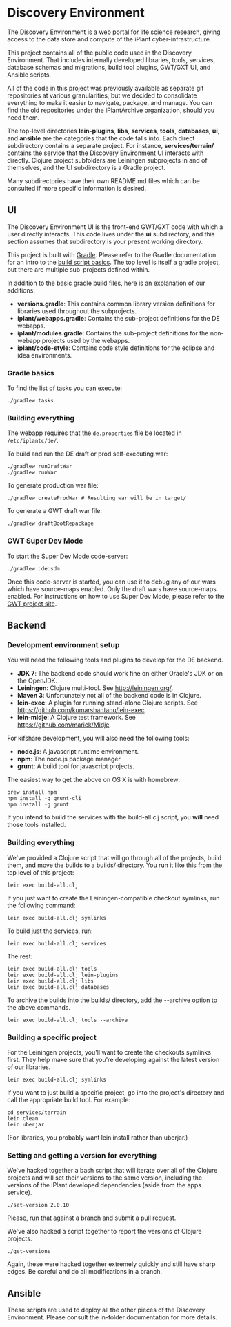 # Discovery Environment

The Discovery Environment is a web portal for life science research, giving
access to the data store and compute of the iPlant cyber-infrastructure.

This project contains all of the public code used in the Discovery Environment.
That includes internally developed libraries, tools, services, database schemas
and migrations, build tool plugins, GWT/GXT UI, and Ansible scripts.

All of the code in this project was previously available as separate git
repositories at various granularities, but we decided to consolidate everything
to make it easier to navigate, package, and manage. You can find the old
repositories under the iPlantArchive organization, should you need them.

The top-level directories __lein-plugins__, __libs__, __services__, __tools__,
__databases__, __ui__, and __ansible__ are the categories that the code falls
into. Each direct subdirectory contains a separate project. For instance,
__services/terrain/__ contains the service that the Discovery Environment UI
interacts with directly. Clojure project subfolders are Leiningen subprojects
in and of themselves, and the UI subdirectory is a Gradle project.

Many subdirectories have their own README.md files which can be consulted if
more specific information is desired.

## UI

The Discovery Environment UI is the front-end GWT/GXT code with which a user
directly interacts. This code lives under the __ui__ subdirectory, and this
section assumes that subdirectory is your present working directory.

This project is built with [Gradle](http://www.gradle.org/). Please refer to the Gradle
documentation for an intro to the
[build script basics](http://www.gradle.org/docs/current/userguide/tutorial_using_tasks.html).
The top level is itself a gradle project, but there are multiple sub-projects defined within.

In addition to the basic gradle build files, here is an explanation of our additions:

* __versions.gradle__: This contains common library version definitions for libraries used throughout the subprojects.
* __iplant/webapps.gradle__: Contains the sub-project definitions for the DE webapps.
* __iplant/modules.gradle__: Contains the sub-project definitions for the non-webapp projects used by the webapps.
* __iplant/code-style__: Contains code style definitions for the eclipse and idea environments.

### Gradle basics

To find the list of tasks you can execute:

    ./gradlew tasks

### Building everything
The webapp requires that the `de.properties` file be located in `/etc/iplantc/de/`.

To build and run the DE draft or prod self-executing war:

    ./gradlew runDraftWar
    ./gradlew runWar

To generate production war file:

    ./gradlew createProdWar # Resulting war will be in target/

To generate a GWT draft war file:

    ./gradlew draftBootRepackage


### GWT Super Dev Mode

To start the Super Dev Mode code-server:

    ./gradlew :de:sdm

Once this code-server is started, you can use it to debug any of our wars which
have source-maps enabled. Only the draft wars have source-maps enabled. For
instructions on how to use Super Dev Mode, please refer to the [GWT project
site](http://www.gwtproject.org/articles/superdevmode.html).

## Backend

### Development environment setup

You will need the following tools and plugins to develop for the DE backend.

* __JDK 7__: The backend code should work fine on either Oracle's JDK or on the OpenJDK.
* __Leiningen__: Clojure multi-tool. See http://leiningen.org/.
* __Maven 3__: Unfortunately not all of the backend code is in Clojure.
* __lein-exec__: A plugin for running stand-alone Clojure scripts. See https://github.com/kumarshantanu/lein-exec.
* __lein-midje__: A Clojure test framework. See https://github.com/marick/Midje.

For kifshare development, you will also need the following tools:

* __node.js__: A javascript runtime environment.
* __npm__: The node.js package manager
* __grunt__: A build tool for javascript projects.

The easiest way to get the above on OS X is with homebrew:

    brew install npm
    npm install -g grunt-cli
    npm install -g grunt

If you intend to build the services with the build-all.clj script, you __will__ need those tools installed.

### Building everything

We've provided a Clojure script that will go through all of the projects, build
them, and move the builds to a builds/ directory. You run it like this from the
top level of this project:

    lein exec build-all.clj

If you just want to create the Leiningen-compatible checkout symlinks, run the
following command:

    lein exec build-all.clj symlinks

To build just the services, run:

    lein exec build-all.clj services

The rest:

    lein exec build-all.clj tools
    lein exec build-all.clj lein-plugins
    lein exec build-all.clj libs
    lein exec build-all.clj databases

To archive the builds into the builds/ directory, add the --archive option to
the above commands.

    lein exec build-all.clj tools --archive

### Building a specific project

For the Leiningen projects, you'll want to create the checkouts symlinks first.
They help make sure that you're developing against the latest version of our
libraries.

    lein exec build-all.clj symlinks

If you want to just build a specific project, go into the project's directory
and call the appropriate build tool. For example:

    cd services/terrain
    lein clean
    lein uberjar


(For libraries, you probably want lein install rather than uberjar.)

### Setting and getting a version for everything

We've hacked together a bash script that will iterate over all of the Clojure
projects and will set their versions to the same version, including the
versions of the iPlant developed dependencies (aside from the apps service).

    ./set-version 2.0.10

Please, run that against a branch and submit a pull request.

We've also hacked a script together to report the versions of Clojure projects.

    ./get-versions

Again, these were hacked together extremely quickly and still have sharp edges.
Be careful and do all modifications in a branch.

## Ansible

These scripts are used to deploy all the other pieces of the Discovery
Environment. Please consult the in-folder documentation for more details.
